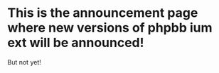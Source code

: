 # This is the announcement page where new versions of phpbb ium ext will be announced!
But not yet!
